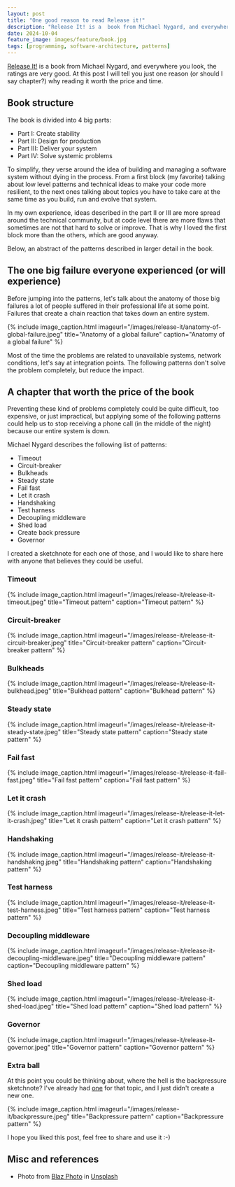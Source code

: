 ```yaml
---
layout: post
title: "One good reason to read Release it!"
description: "Release It! is a  book from Michael Nygard, and everywhere you look the ratings are very good. At this post I will tell you just one reason why reading it would worth the price and time."
date: 2024-10-04
feature_image: images/feature/book.jpg
tags: [programming, software-architecture, patterns]
---
```


[Release It!](https://app.thestorygraph.com/books/1bd756aa-7a60-4af1-a407-6311f9741421) is a  book from Michael Nygard, and everywhere you look, the ratings are very good. At this post I will tell you just one reason (or should I say chapter?) why reading it worth the price and time.

<!--more-->

## Book structure

The book is divided into 4 big parts:
* Part I: Create stability
* Part II: Design for production
* Part III: Deliver your system
* Part IV: Solve systemic problems

To simplify, they verse around the idea of building and managing a software system without dying in the process. From a first block (my favorite) talking about low level patterns and technical ideas to make your code more resilient, to the next ones talking about topics you have to take care at the same time as you build, run and evolve that system. 

In my own experience, ideas described in the part II or III are more spread around the technical community, but at code level there are more flaws that sometimes are not that hard to solve or improve. That is why I loved the first block more than the others, which are good anyway.

Below, an abstract of the patterns described in larger detail in the book.

## The one big failure everyone experienced (or will experience)

Before jumping into the patterns, let's talk about the anatomy of those big failures a lot of people suffered in their professional life at some point. Failures that create a chain reaction that takes down an entire system.

{% include image_caption.html imageurl="/images/release-it/anatomy-of-global-failure.jpeg" title="Anatomy of a global failure" caption="Anatomy of a global failure" %}

Most of the time the problems are related to unavailable systems, network conditions, let's say at integration points. The following patterns don't solve the problem completely, but reduce the impact.

## A chapter that worth the price of the book

Preventing these kind of problems completely could be quite difficult, too expensive, or just impractical, but applying some of the following patterns could help us to stop receiving a phone call (in the middle of the night) because our entire system is down.

Michael Nygard describes the following list of patterns:
* Timeout
* Circuit-breaker
* Bulkheads
* Steady state
* Fail fast
* Let it crash
* Handshaking
* Test harness
* Decoupling middleware
* Shed load
* Create back pressure
* Governor

I created a sketchnote for each one of those, and I would like to share here with anyone that believes they could be useful.

### Timeout

{% include image_caption.html imageurl="/images/release-it/release-it-timeout.jpeg" title="Timeout pattern" caption="Timeout pattern" %}

### Circuit-breaker

{% include image_caption.html imageurl="/images/release-it/release-it-circuit-breaker.jpeg" title="Circuit-breaker pattern" caption="Circuit-breaker pattern" %}

### Bulkheads

{% include image_caption.html imageurl="/images/release-it/release-it-bulkhead.jpeg" title="Bulkhead pattern" caption="Bulkhead pattern" %}

### Steady state

{% include image_caption.html imageurl="/images/release-it/release-it-steady-state.jpeg" title="Steady state pattern" caption="Steady state pattern" %}

### Fail fast

{% include image_caption.html imageurl="/images/release-it/release-it-fail-fast.jpeg" title="Fail fast pattern" caption="Fail fast pattern" %}

### Let it crash

{% include image_caption.html imageurl="/images/release-it/release-it-let-it-crash.jpeg" title="Let it crash pattern" caption="Let it crash pattern" %}

### Handshaking

{% include image_caption.html imageurl="/images/release-it/release-it-handshaking.jpeg" title="Handshaking pattern" caption="Handshaking pattern" %}

### Test harness

{% include image_caption.html imageurl="/images/release-it/release-it-test-harness.jpeg" title="Test harness pattern" caption="Test harness pattern" %}

### Decoupling middleware

{% include image_caption.html imageurl="/images/release-it/release-it-decoupling-middleware.jpeg" title="Decoupling middleware pattern" caption="Decoupling middleware pattern" %}

### Shed load

{% include image_caption.html imageurl="/images/release-it/release-it-shed-load.jpeg" title="Shed load pattern" caption="Shed load pattern" %}

### Governor

{% include image_caption.html imageurl="/images/release-it/release-it-governor.jpeg" title="Governor pattern" caption="Governor pattern" %}

### Extra ball

At this point you could be thinking about, where the hell is the backpressure sketchnote? I've already had [one](https://x.com/ydarias/status/1558388984283373576) for that topic, and I just didn't create a new one.

{% include image_caption.html imageurl="/images/release-it/backpressure.jpeg" title="Backpressure pattern" caption="Backpressure pattern" %}

I hope you liked this post, feel free to share and use it :-)

## Misc and references

* Photo from <a href="https://unsplash.com/es/@blazphoto?utm_content=creditCopyText&utm_medium=referral&utm_source=unsplash">Blaz Photo</a> in <a href="https://unsplash.com/es/fotos/persona-sosteniendo-un-libro-sentado-sobre-una-superficie-marron-zMRLZh40kms?utm_content=creditCopyText&utm_medium=referral&utm_source=unsplash">Unsplash</a>
